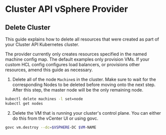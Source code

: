 # Cluster API vSphere Provider

## Delete Cluster

This guide explains how to delete all resources that were created as part of
your Cluster API Kubernetes cluster.

The provider currently only creates resources specified in the named machine
config map. The default examples only provision VMs. If your custom HCL config
configures load balancers, or provisions other resources, amend this guide as
necessary.

1. Delete all of the node `Machine`s in the cluster. Make sure to wait for the corresponding Nodes to be deleted before moving onto the next step. After this step, the master node will be the only remaining node.
   
```bash
kubectl delete machines -l set=node
kubectl get nodes
```

2. Delete the VM that is running your cluster's control plane. You can either do this from the vCenter UI or using govc.

```bash
govc vm.destroy --dc=$VSPHERE-DC $VM-NAME
```
